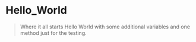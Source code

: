 # Hello_World
> Where it all starts
Hello World with some additional variables and one method just for the testing.
